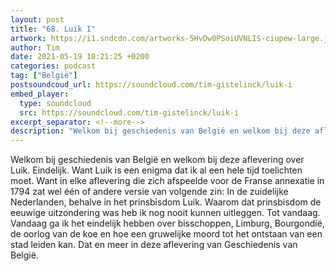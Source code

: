 ```yaml
---
layout: post
title: "68. Luik I"
artwork: https://i1.sndcdn.com/artworks-5HvDw0PSoiUVNLIS-ciupew-large.jpg
author: Tim
date: 2021-05-19 18:21:25 +0200
categories: podcast
tag: ["België"]
postsoundcoud_url: https://soundcloud.com/tim-gistelinck/luik-i
embed_player:
  type: soundcloud
  src: https://soundcloud.com/tim-gistelinck/luik-i
excerpt_separator: <!--more-->
description: "Welkom bij geschiedenis van België en welkom bij deze aflevering over Luik."
---
```

Welkom bij geschiedenis van België en welkom bij deze aflevering over Luik. Eindelijk. Want Luik is een enigma dat ik al een hele tijd toelichten moet. Want in elke aflevering die zich afspeelde voor de Franse annexatie in 1794 zat wel één of andere versie van volgende zin: In de zuidelijke Nederlanden, behalve in het prinsbisdom Luik. Waarom dat prinsbisdom de eeuwige uitzondering was heb ik nog nooit kunnen uitleggen. Tot vandaag. Vandaag ga ik het eindelijk hebben over bisschoppen, Limburg, Bourgondië, de oorlog van de koe en hoe een gruwelijke moord tot het ontstaan van een stad leiden kan. Dat en meer in deze aflevering van Geschiedenis van België.